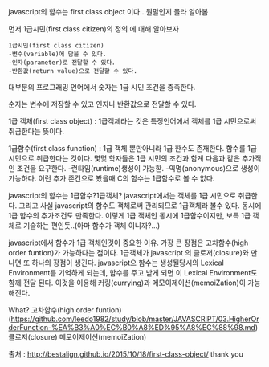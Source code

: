 javascript의 함수는 first class object 이다...뭔말인지 몰라 알아봄

먼저 1급시민(first class citizen)의 정의 에 대해 알아보자
```
1급시민(first class citizen)
-변수(variable)에 담을 수 있다.
-인자(parameter)로 전달할 수 있다.
-반환값(return value)으로 전달할 수 있다.
```
대부분의 프로그래밍 언어에서 숫자는 1급 시민 조건을 충족한다.

순자는 변수에 저장할 수 있고 인자나 반환값으로 전달할 수 있다.

1급 객체(first class object) : 1급객체라는 것은 특정언어에서 객체를 1급 시민으로써 취급한다는  뜻이다.

1급함수(first class function) : 1급 객체 뿐만아니라 1급 한수도 존재한다. 함수를 1급 시민으로 취급한다는 것이다.
                                몇몇 학자들은 1급 시민의 조건과 함계 다음과 같은 추가적인 조건을 요구한다.
                                -런타임(runtime)생성이 가능핟.
                                -익명(anonymous)으로 생성이 가능하다.
                                이런 추가 존건으로 봤을때 C의 함수는 1급함수로 볼 수 없다.

javascript의 함수는 1급함수?1급객체?
javascript에서는 객체를 1급 시민으로 취급한다. 그리고 사실 javascript의 함수도 객체로써 관리되므로 1급객체라 볼수 있다.
동시에 1급 함수의 추가조건도 만족한다.
이렇게 1급 객체인 동시에 1급함수이지만, 보특 1급 객체로 기술하는 편인듯..(아마 함수가 객체 이니까?...)

javascript에서 함수가 1급 객체인것이 중요한 이유.
가장 큰 장점은 고차함수(high order funtion)가 가능하다는 점이다.
1급객체가 javascript  의 클로저(closure)와 만나면 또 하나의 장점이 생긴다. javascript으 함수는 생성될당시의
Lexical Environment를 기억하게 되는데, 함수를 주고 받게 되면 이 Lexical Environment도 함께 전달 된다.
이것을 이용해 커링(currying)과 메모이제이션(memoiZation)이 가능해진다.

What?
고차함수(high order funtion)(https://github.com/leedo1982/study/blob/master/JAVASCRIPT/03.HigherOrderFunction-%EA%B3%A0%EC%B0%A8%ED%95%A8%EC%88%98.md)
클로저(closure)
메모이제이션(memoiZation)



출처 : http://bestalign.github.io/2015/10/18/first-class-object/
thank you
